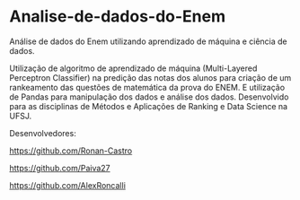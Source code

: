 # Analise-de-dados-do-Enem
Análise de dados do Enem utilizando aprendizado de máquina e ciência de dados.

Utilização de algoritmo de aprendizado de máquina (Multi-Layered Perceptron Classifier) na predição das notas dos alunos para criação de um rankeamento das questões de matemática da prova do ENEM. E utilização de Pandas para manipulação dos dados e  análise dos dados. Desenvolvido para as disciplinas de Métodos e Aplicações de Ranking e Data Science na UFSJ.

Desenvolvedores:

https://github.com/Ronan-Castro

https://github.com/Paiva27

https://github.com/AlexRoncalli
